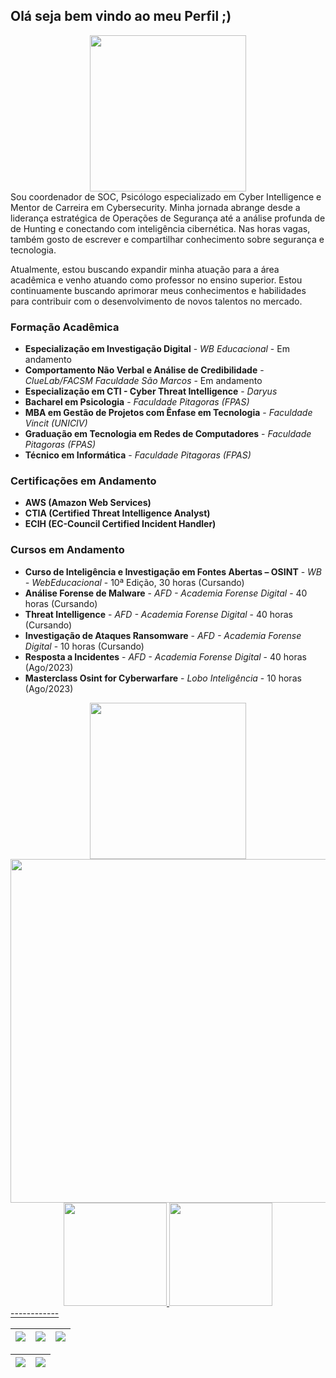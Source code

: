 ## Olá seja bem vindo ao meu Perfil ;)
<div align="center"> 
<img src="https://github.com/Ridd1kulusC0d3r/Config_profile/assets/142614578/c9d0509c-dd61-4fd6-81ef-65cde250a318" width="250px" />
</div>
Sou coordenador de SOC, Psicólogo especializado em Cyber Intelligence e Mentor de Carreira em Cybersecurity. Minha jornada abrange desde a liderança estratégica de Operações de Segurança até a análise profunda de de Hunting e conectando com inteligência cibernética. Nas horas vagas, também gosto de escrever e compartilhar conhecimento sobre segurança e tecnologia. 

Atualmente, estou buscando expandir minha atuação para a área acadêmica e venho atuando como professor no ensino superior. Estou continuamente buscando aprimorar meus conhecimentos e habilidades para contribuir com o desenvolvimento de novos talentos no mercado.

### Formação Acadêmica
- **Especialização em Investigação Digital** - *WB Educacional* - Em andamento
- **Comportamento Não Verbal e Análise de Credibilidade** - *ClueLab/FACSM Faculdade São Marcos* - Em andamento
- **Especialização em CTI - Cyber Threat Intelligence** - *Daryus*
- **Bacharel em Psicologia** - *Faculdade Pitagoras (FPAS)*
- **MBA em Gestão de Projetos com Ênfase em Tecnologia** - *Faculdade Vincit (UNICIV)*
- **Graduação em Tecnologia em Redes de Computadores** - *Faculdade Pitagoras (FPAS)*
- **Técnico em Informática** - *Faculdade Pitagoras (FPAS)*
  
### Certificações em Andamento
- **AWS (Amazon Web Services)**
- **CTIA (Certified Threat Intelligence Analyst)**
- **ECIH (EC-Council Certified Incident Handler)**
### Cursos em Andamento
- **Curso de Inteligência e Investigação em Fontes Abertas – OSINT** - *WB - WebEducacional* - 10ª Edição, 30 horas (Cursando)
- **Análise Forense de Malware** - *AFD - Academia Forense Digital* - 40 horas (Cursando)
- **Threat Intelligence** - *AFD - Academia Forense Digital* - 40 horas (Cursando)
- **Investigação de Ataques Ransomware** - *AFD - Academia Forense Digital* - 10 horas (Cursando)
- **Resposta a Incidentes** - *AFD - Academia Forense Digital* - 40 horas (Ago/2023)
- **Masterclass Osint for Cyberwarfare** - *Lobo Inteligência* - 10 horas (Ago/2023)

<div align="center">
<img src="https://github.com/Ridd1kulusC0d3r/Config_profile/assets/142614578/3296237a-1776-42c3-9507-69d787287c73" width="250px" />
</div>

<div align="center">
<img src="https://github.com/Ridd1kulusC0d3r/Ridd1kulusC0d3r/assets/142614578/756a06f8-4fb4-4a48-b56e-94b0b848d100" width="550px" />
</div>

<div align="center">
  <a href="https:/https://github.com/Ridd1kulusC0d3r/">
  <img height="165cm" src="https://github-readme-stats.vercel.app/api?username=Ridd1kulusC0d3r&count_private=true&show_icons=true&theme=white&hide_border=true&hide_rank=true"/>
  <img height="165cm" src="https://github-readme-stats.vercel.app/api/top-langs/?username=Ridd1kulusC0d3r&layout=compact&theme=blue&hide_border=true"/>
</div>
------------
    
| ![](http://github-profile-summary-cards.vercel.app/api/cards/stats?username=Ridd1kulusC0d3r&theme=nord_dark) | ![](http://github-profile-summary-cards.vercel.app/api/cards/repos-per-language?username=Ridd1kulusC0d3r&hide=Html&theme=nord_dark) | ![](http://github-profile-summary-cards.vercel.app/api/cards/most-commit-language?username=Ridd1kulusC0d3r&theme=nord_dark) |
| :-: | :-: | :-: |

| ![](http://github-profile-summary-cards.vercel.app/api/cards/profile-details?username=Ridd1kulusC0d3r&theme=nord_dark) | ![](https://github-readme-streak-stats.herokuapp.com/?user=Ridd1kulusC0d3r&hide_border=true&date_format=M%20j%5B%2C%20Y%5D&background=2D3742&stroke=2D3742&ring=6bbbca&fire=6bbbca&currStreakNum=fff&sideNums=6bbbca&currStreakLabel=6bbbca&sideLabels=fff&dates=fff) |
| :-: | :-: |

